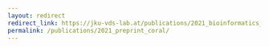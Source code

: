 ```yaml
---
layout: redirect
redirect_link: https://jku-vds-lab.at/publications/2021_bioinformatics_coral/
permalink: /publications/2021_preprint_coral/
---
```

